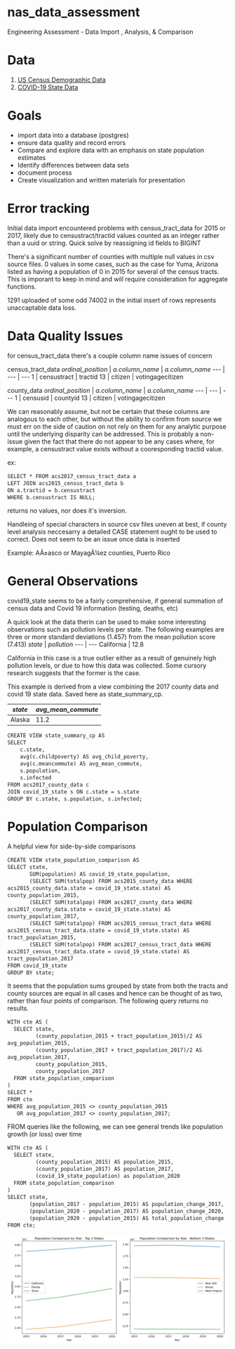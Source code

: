 # nas_data_assessment
Engineering Assessment - Data Import , Analysis, &amp; Comparison

# Data
1.  <a href="https://www.kaggle.com/datasets/muonneutrino/us-census-demographic-data?resource=download" target="_blank">US Census Demographic Data</a>
2.  <a href="https://www.kaggle.com/datasets/nightranger77/covid19-state-data?select=COVID19_state.csv" target="_blank">COVID-19 State Data</a>

# Goals
- import data into a database (postgres)
- ensure data quality and record errors
- Compare and explore data with an emphasis on state population estimates
- Identify differences between data sets
- document process
- Create visualization and written materials for presentation

# Error tracking
Initial data import encountered problems with census_tract_data for 2015 or 2017, likely due to censustract/tractid values counted as an integer rather than a uuid or string. Quick solve by reassigning id fields to BIGINT

There's a significant number of counties with multiple null values in csv source files. 0 values in some cases, such as the case for Yuma, Arizona listed as having a population of 0 in 2015 for several of the census tracts. This is imporant to keep in mind and will require consideration for aggregate functions.  

1291 uploaded of some odd 74002 in the initial insert of rows represents unaccaptable data loss.

# Data Quality Issues
for census_tract_data there's a couple column name issues of concern

census_tract_data
*ordinal_position* |  *a.column_name* | *a.column_name*
--- | --- | ---
1 | censustract | tractid
13 | citizen | votingagecitizen

county_data
*ordinal_position* |  *a.column_name* | *a.column_name*
--- | --- | ---
1 | censusid | countyid
13 | citizen | votingagecitizen

We can reasonably assume, but not be certain that these columns are analogous to each other, but without the ability to confirm from source we must err on the side of caution on not rely on them for any analytic purpose until the underlying disparity can be addressed. This is probably a non-issue given the fact that there do not appear to be any cases where, for example, a censustract value exists without a cooresponding tractid value.

ex:
```
SELECT * FROM acs2017_census_tract_data a
LEFT JOIN acs2015_census_tract_data b
ON a.tractid = b.censustract
WHERE b.censustract IS NULL;
```
returns no values, nor does it's inversion.

Handleing of special characters in source csv files uneven at best, if county level analysis neccesarry a detailed CASE statement ought to be used to correct. Does not seem to be an issue once data is inserted

Example:
AÃ±asco or MayagÃ¼ez counties, Puerto Rico

# General Observations
covid19_state seems to be a fairly comprehensive, if general summation of census data and Covid 19 information (testing, deaths, etc)

A quick look at the data therin can be used to make some interesting observations such as pollution levels per state. The following examples are three or more standard deviations (1.457) from the mean pollution score (7.413)
*state* |  *pollution*
--- | --- 
California | 12.8

California in this case is a true outlier either as a result of genuinely high pollution levels, or due to how this data was collected. Some cursory research suggests that the former is the case.

This example is derived from a view combining the 2017 county data and covid 19 state data. Saved here as state_summary_cp.

*state* |  *avg_mean_commute*
--- | --- 
Alaska | 11.2

```
CREATE VIEW state_summary_cp AS
SELECT
    c.state,
    avg(c.childpoverty) AS avg_child_poverty,
    avg(c.meancommute) AS avg_mean_commute,
    s.population,
    s.infected
FROM acs2017_county_data c
JOIN covid_19_state s ON c.state = s.state
GROUP BY c.state, s.population, s.infected;
```
# Population Comparison

A helpful view for side-by-side comparisons
```
CREATE VIEW state_population_comparison AS
SELECT state,
       SUM(population) AS covid_19_state_population,
       (SELECT SUM(totalpop) FROM acs2015_county_data WHERE acs2015_county_data.state = covid_19_state.state) AS county_population_2015,
       (SELECT SUM(totalpop) FROM acs2017_county_data WHERE acs2017_county_data.state = covid_19_state.state) AS county_population_2017,
       (SELECT SUM(totalpop) FROM acs2015_census_tract_data WHERE acs2015_census_tract_data.state = covid_19_state.state) AS tract_population_2015,
       (SELECT SUM(totalpop) FROM acs2017_census_tract_data WHERE acs2017_census_tract_data.state = covid_19_state.state) AS tract_population_2017
FROM covid_19_state
GROUP BY state;
```

It seems that the population sums grouped by state from both the tracts and county sources are equal in all cases and hence can be thought of as two, rather than four points of comparison. The following query returns no results. 

```
WITH cte AS (
  SELECT state,
         (county_population_2015 + tract_population_2015)/2 AS avg_population_2015,
         (county_population_2017 + tract_population_2017)/2 AS avg_population_2017,
         county_population_2015,
         county_population_2017
  FROM state_population_comparison
)
SELECT *
FROM cte
WHERE avg_population_2015 <> county_population_2015
   OR avg_population_2017 <> county_population_2017;
```
FROM queries like the following, we can see general trends like population growth (or loss) over time
```
WITH cte AS (
  SELECT state,
         (county_population_2015) AS population_2015,
         (county_population_2017) AS population_2017,
         (covid_19_state_population) as population_2020
  FROM state_population_comparison
)
SELECT state,
       (population_2017 - population_2015) AS population_change_2017,
       (population_2020 - population_2017) AS population_change_2020,
       (population_2020 - population_2015) AS total_population_change
FROM cte;
```
![first look](top_bottom_compare.jpg)
